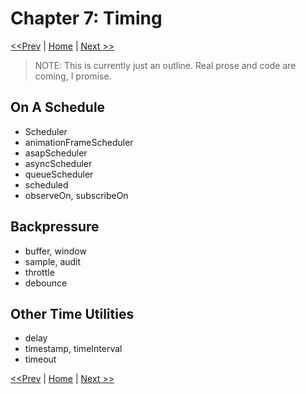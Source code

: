 # Chapter 7: Timing

[<<Prev](./06-combining-observables.md) | [Home](../README.md) | [Next >>](./08-rx-specific-operators.md)

> NOTE:  This is currently just an outline.  Real prose and code are coming, I promise.

## On A Schedule

* Scheduler
* animationFrameScheduler
* asapScheduler
* asyncScheduler
* queueScheduler
* scheduled
* observeOn, subscribeOn

## Backpressure

* buffer, window
* sample, audit
* throttle
* debounce

## Other Time Utilities

* delay
* timestamp, timeInterval
* timeout

[<<Prev](./06-combining-observables.md) | [Home](../README.md) | [Next >>](./08-rx-specific-operators.md)
